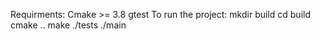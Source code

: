 Requirments: 
    Cmake >= 3.8
    gtest
To run the project:
    mkdir build
    cd build
    cmake ..
    make
    ./tests
    ./main